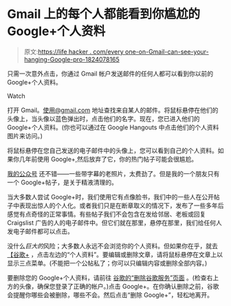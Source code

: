# Gmail 上的每个人都能看到你尴尬的 Google+个人资料

> 原文:[https://life hacker . com/every one-on-Gmail-can-see-your-hanging-Google-pro-1824078165](https://lifehacker.com/everyone-on-gmail-can-see-your-embarrassing-google-pro-1824078165)

只需一次意外点击，你通过 Gmail 帐户发送邮件的任何人都可以看到你以前的 Google+个人资料。

Watch

打开 Gmail。使用@gmail.com 地址查找来自某人的邮件。将鼠标悬停在他们的头像上，当头像以蓝色弹出时，点击他们的名字。现在，您已进入他们的 Google+个人资料。(你也可以通过在 Google Hangouts 中点击他们的个人资料图片来访问。)

将鼠标悬停在您自己发送的电子邮件中的头像上，您可以看到自己的个人资料。如果你几年前使用 Google+,然后放弃了它，你的热门帖子可能会很尴尬。

[我的公众号](https://plus.google.com/+NickDouglas) 还不错——一些带字幕的老照片，太费劲了。但是我的一个朋友只有一个 Google+帖子，是关于精液清理的。

当大多数人尝试 Google+时，我们使用它有点像脸书，我们中的一些人在公开帖子中表现出惊人的个人化。或者我们只是在断章取义的情况下，发布了一些多年后感觉有点奇怪的正常事情。有些帖子我们不会包含在发给邻居、老板或回复 Craigslist 广告的人的电子邮件中。但它们就在那里，悬停在那里，我们给任何人发电子邮件都可以点击。

没什么*巨大的*风险；大多数人永远不会浏览你的个人资料。但如果你在乎，就去 [【谷歌+](https://plus.google.com/) ，点击左边的“个人资料”。要编辑或删除文章，请将鼠标悬停在文章上以显示三点菜单。(不能把一个公帖私了；你可以只编辑内容或删除全部内容。)

要删除您的 Google+个人资料，请前往 [谷歌的“删除谷歌服务”页面](https://myaccount.google.com/u/1/deleteservices) 。(检查右上方的头像，确保您登录了正确的帐户。)点击 Google+。在你确认删除之前，谷歌会提醒你哪些会被删除，哪些不会。然后点击“删除 Google+”，轻松地离开。